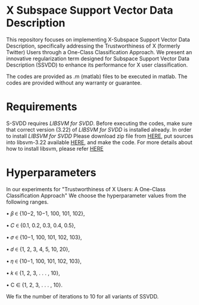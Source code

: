 # X Subspace Support Vector Data Description
This repository focuses on implementing X-Subspace Support Vector Data Description, specifically addressing the Trustworthiness of X (formerly Twitter) Users through a One-Class Classification Approach. We present an innovative regularization term designed for Subspace Support Vector Data Description (SSVDD) to enhance its performance for X user classification.

The codes are provided as .m (matlab) files to be executed in matlab. The codes are provided without any warranty or guarantee.

# Requirements
S-SVDD requires *LIBSVM for SVDD*. Before executing the codes, make sure that correct version (3.22) of *LIBSVM for SVDD* is installed already. In order to install *LIBSVM for SVDD*  Please download zip file from [HERE](https://www.csie.ntu.edu.tw/~cjlin/libsvmtools/svdd/libsvm-svdd-3.22.zip), put sources into libsvm-3.22 available [HERE](https://www.csie.ntu.edu.tw/~cjlin/libsvm/oldfiles/libsvm-3.22.zip), and make the code. For more details about how to install libsvm, please refer [HERE](https://www.csie.ntu.edu.tw/~cjlin/libsvmtools/#libsvm_for_svdd_and_finding_the_smallest_sphere_containing_all_data)

# Hyperparameters
In our experiments for "Trustworthiness of X Users: A One-Class Classification Approach" We choose the hyperparameter values from the following ranges.

• 𝛽 ∈ {10−2, 10−1, 100, 101, 102},

• 𝐶 ∈ {0.1, 0.2, 0.3, 0.4, 0.5},

• 𝜎 ∈ {10−1, 100, 101, 102, 103},

• 𝑑 ∈ {1, 2, 3, 4, 5, 10, 20},

• 𝜂 ∈ {10−1, 100, 101, 102, 103},

• 𝑘 ∈ {1, 2, 3, . . . , 10},

• C ∈ {1, 2, 3, . . . , 10}.

We fix the number of iterations to 10 for all variants of SSVDD.
